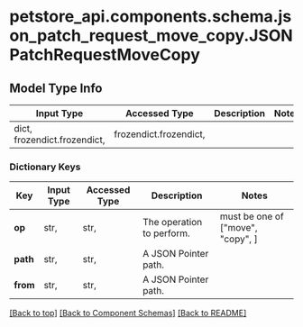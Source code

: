 <a name="top"></a>
<a id="JSONPatchRequestMoveCopy"></a>
# petstore_api.components.schema.json_patch_request_move_copy.JSONPatchRequestMoveCopy

## Model Type Info
Input Type | Accessed Type | Description | Notes
------------ | ------------- | ------------- | -------------
dict, frozendict.frozendict,  | frozendict.frozendict,  |  | 

### Dictionary Keys
Key | Input Type | Accessed Type | Description | Notes
------------ | ------------- | ------------- | ------------- | -------------
**op** | str,  | str,  | The operation to perform. | must be one of ["move", "copy", ] 
**path** | str,  | str,  | A JSON Pointer path. | 
**from** | str,  | str,  | A JSON Pointer path. | 

[[Back to top]](#top) [[Back to Component Schemas]](../../../README.md#Component-Schemas) [[Back to README]](../../../README.md)